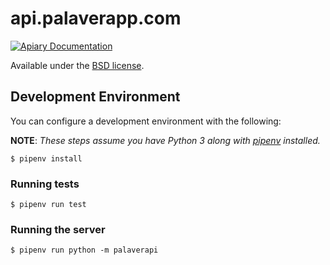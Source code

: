 api.palaverapp.com
==================

[![Apiary Documentation](https://img.shields.io/badge/Apiary-Documented-blue.svg)](http://docs.palaver.apiary.io/)

Available under the [BSD license](LICENSE).

## Development Environment

You can configure a development environment with the following:

**NOTE**: *These steps assume you have Python 3 along with [pipenv](https://docs.pipenv.org/install/) installed.*

```
$ pipenv install
```

### Running tests

```shell
$ pipenv run test
```

### Running the server

```shell
$ pipenv run python -m palaverapi
```
